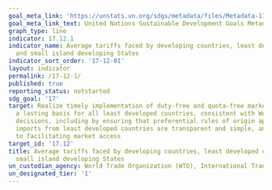 ```yaml
---
goal_meta_link: 'https://unstats.un.org/sdgs/metadata/files/Metadata-17-12-01.pdf'
goal_meta_link_text: United Nations Sustainable Development Goals Metadata
graph_type: line
indicator: 17.12.1
indicator_name: Average tariffs faced by developing countries, least developed countries
  and small island developing States
indicator_sort_order: '17-12-01'
layout: indicator
permalink: /17-12-1/
published: true
reporting_status: notstarted
sdg_goal: '17'
target: Realize timely implementation of duty-free and quota-free market access on
  a lasting basis for all least developed countries, consistent with World Trade Organization
  decisions, including by ensuring that preferential rules of origin applicable to
  imports from least developed countries are transparent and simple, and contribute
  to facilitating market access
target_id: '17.12'
title: Average tariffs faced by developing countries, least developed countries and
  small island developing States
un_custodian_agency: World Trade Organization (WTO), International Trade Centre (ITC), United Nations Conference on Trade and Development (UNCTAD)
un_designated_tier: '1'
---
```

